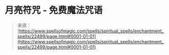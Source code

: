 <!--yml

分类: 未分类

日期: 2024-06-12 19:06:51

-->

# 月亮符咒 - 免费魔法咒语

> 来源：[https://www.spellsofmagic.com/spells/spiritual_spells/enchantment_spells/22499/page.html#0001-01-01](https://www.spellsofmagic.com/spells/spiritual_spells/enchantment_spells/22499/page.html#0001-01-01)
